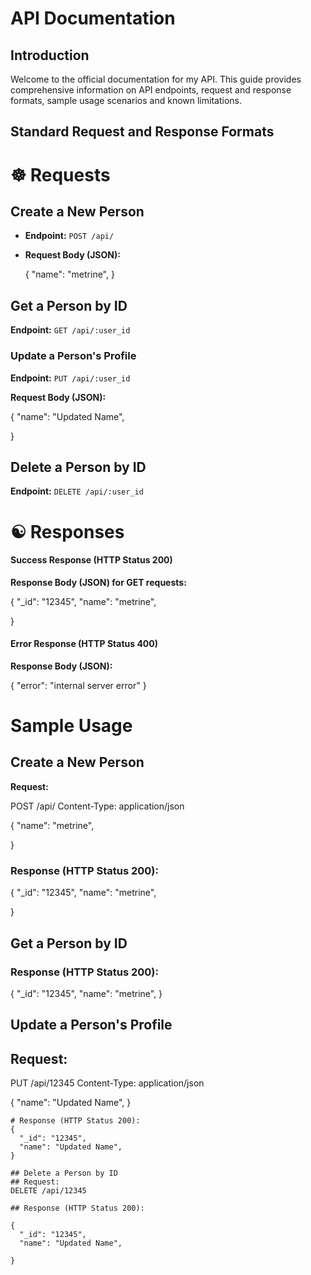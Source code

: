 # API Documentation  

## Introduction

Welcome to the official documentation for my API. This guide provides comprehensive information on API endpoints, request and response formats, sample usage scenarios and  known limitations.

## Standard Request and Response Formats

# ☸️ Requests

## Create a New Person

- **Endpoint:** `POST /api/`
- **Request Body (JSON):**
  
  {
    "name": "metrine",
  }
  

## Get a Person by ID

**Endpoint:** `GET /api/:user_id`

### Update a Person's Profile

**Endpoint:** `PUT /api/:user_id`

**Request Body (JSON):**


  {
    "name": "Updated Name",

  }

## Delete a Person by ID

**Endpoint:** `DELETE /api/:user_id`

# ☯️ Responses

#### Success Response (HTTP Status 200)

**Response Body (JSON) for GET requests:**

{
  "_id": "12345",
  "name": "metrine",
  
}


#### Error Response (HTTP Status 400)

**Response Body (JSON):**

{
  "error": "internal server error"
}


#  Sample Usage
## Create a New Person
**Request:**


POST /api/
Content-Type: application/json

{
  "name": "metrine",
  
}

### Response (HTTP Status 200):

{
  "_id": "12345",
  "name": "metrine",
  
}


## Get a Person by ID
### Response (HTTP Status 200):

{
  "_id": "12345",
  "name": "metrine",
}


## Update a Person's Profile
## Request:

PUT /api/12345
Content-Type: application/json

{
  "name": "Updated Name",
}
```
# Response (HTTP Status 200):
{
  "_id": "12345",
  "name": "Updated Name",
}

## Delete a Person by ID
## Request:
DELETE /api/12345

## Response (HTTP Status 200):

{
  "_id": "12345",
  "name": "Updated Name",
  
}


